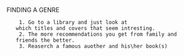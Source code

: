 FINDING A GENRE 
 
        1. Go to a library and just look at
       which titles and covers that seem intresting.
        2. The more recommendations you get from family and
       friends the better.
        3. Reaserch a famous auother and his\her book(s)
       
   
       
       
